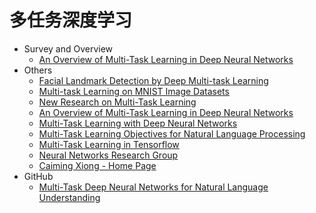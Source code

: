 # 多任务深度学习
* Survey and Overview
    * [An Overview of Multi-Task Learning in Deep Neural Networks](http://ruder.io/multi-task/index.html)
* Others
    * [Facial Landmark Detection by Deep Multi-task Learning](http://mmlab.ie.cuhk.edu.hk/projects/TCDCN.html)
    * [Multi-task Learning on MNIST Image Datasets](https://openreview.net/forum?id=S1PWi_lC-)
    * [New Research on Multi-Task Learning](https://blog.fastforwardlabs.com/2018/07/24/ff08-launch.html)
    * [An Overview of Multi-Task Learning in Deep Neural Networks](https://arxiv.org/abs/1706.05098)
    * [Multi-Task Learning with Deep Neural Networks](https://medium.com/@kajalgupta/multi-task-learning-with-deep-neural-networks-7544f8b7b4e3)
    * [Multi-Task Learning Objectives for Natural Language Processing](http://ruder.io/multi-task-learning-nlp/)
    * [Multi-Task Learning in Tensorflow](https://jg8610.github.io/Multi-Task/)
    * [Neural Networks Research Group](http://nn.cs.utexas.edu/index.php)
    * [Caiming Xiong - Home Page](http://www.stat.ucla.edu/~caiming/)
 * GitHub
    * [Multi-Task Deep Neural Networks for Natural Language Understanding](https://github.com/namisan/mt-dnn)